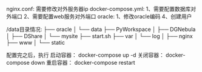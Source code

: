 nginx.conf:
	需要修改对外服务器ip
docker-compose.yml:
	1、需要配置数据库对外端口
	2、需要配置web服务对外端口
oracle:
	1、修改oracle编码
	4、创建用户


/data目录情况:
├── oracle
│   └── data
├── PyWorkspace
│   ├── DGNebula
│   ├── DShare
│   └── mysite
├── start.sh
├── var
│   └── log
│   	├── nginx
├── www
│   └── static



配置完之后，执行
启动容器：
docker-compose up -d
关闭容器：
docker-compose down
重启容器：
docker-compose restart
